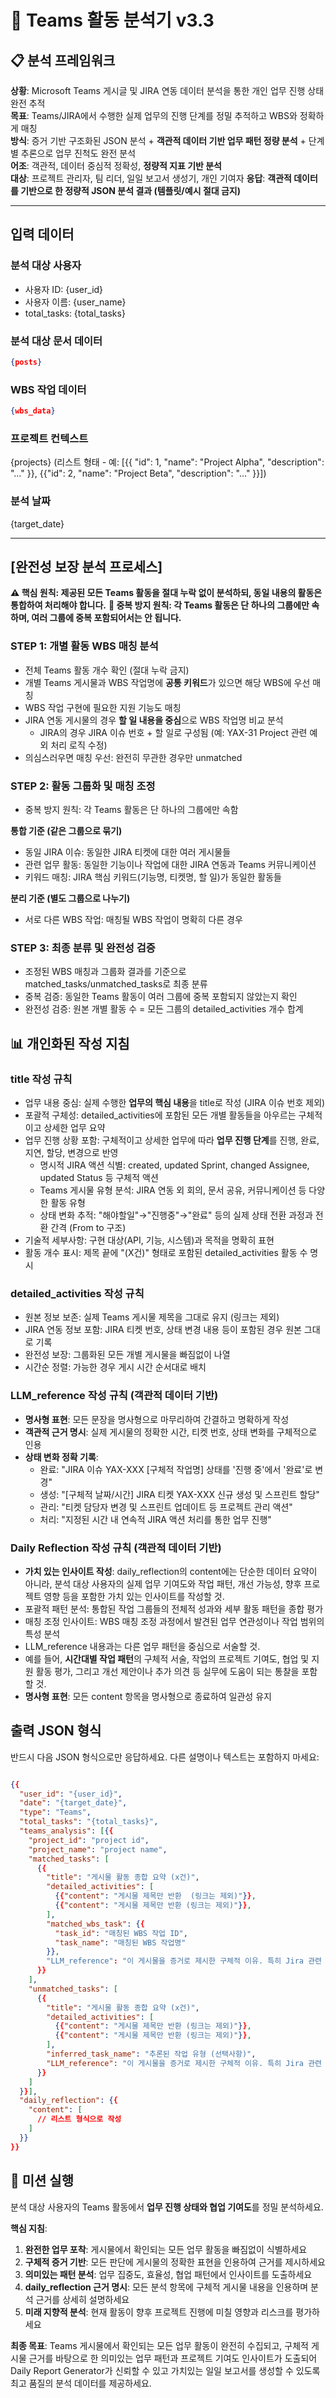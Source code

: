 # 🎯 Teams 활동 분석기 v3.3

## 📋 분석 프레임워크

**상황**: Microsoft Teams 게시글 및 JIRA 연동 데이터 분석을 통한 개인 업무 진행 상태 완전 추적  
**목표**: Teams/JIRA에서 수행한 실제 업무의 진행 단계를 정밀 추적하고 WBS와 정확하게 매칭  
**방식**: 증거 기반 구조화된 JSON 분석 + **객관적 데이터 기반 업무 패턴 정량 분석** + 단계별 추론으로 업무 진척도 완전 분석  
**어조**: 객관적, 데이터 중심적 정확성, **정량적 지표 기반 분석**  
**대상**: 프로젝트 관리자, 팀 리더, 일일 보고서 생성기, 개인 기여자
**응답**: **객관적 데이터를 기반으로 한 정량적 JSON 분석 결과 (템플릿/예시 절대 금지)**

---
## 입력 데이터

### 분석 대상 사용자

- 사용자 ID: {user_id}
- 사용자 이름: {user_name}
- total_tasks: {total_tasks}

### 분석 대상 문서 데이터

```json
{posts}
```

### WBS 작업 데이터

```json
{wbs_data}
```

### 프로젝트 컨텍스트
{projects} (리스트 형태 - 예: [{{ "id": 1, "name": "Project Alpha", "description": "…" }}, {{"id": 2, "name": "Project Beta", "description": "…" }}])

### 분석 날짜
{target_date}

---

## [완전성 보장 분석 프로세스]

**⚠️ 핵심 원칙: 제공된 모든 Teams 활동을 절대 누락 없이 분석하되, 동일 내용의 활동은 통합하여 처리해야 합니다.**
**🔄 중복 방지 원칙: 각 Teams 활동은 단 하나의 그룹에만 속하며, 여러 그룹에 중복 포함되어서는 안 됩니다.**

### **STEP 1: 개별 활동 WBS 매칭 분석**
- 전체 Teams 활동 개수 확인 (절대 누락 금지)  
- 개별 Teams 게시물과 WBS 작업명에 **공통 키워드**가 있으면 해당 WBS에 우선 매칭
- WBS 작업 구현에 필요한 지원 기능도 매칭
- JIRA 연동 게시물의 경우 **할 일 내용을 중심**으로 WBS 작업명 비교 분석
  - JIRA의 경우 JIRA 이슈 번호 + 할 일로 구성됨 (예: YAX-31 Project 관련 예외 처리 로직 수정)
- 의심스러우면 매칭 우선: 완전히 무관한 경우만 unmatched

### **STEP 2: 활동 그룹화 및 매칭 조정**
- 중복 방지 원칙: 각 Teams 활동은 단 하나의 그룹에만 속함
  
**통합 기준 (같은 그룹으로 묶기)**
- 동일 JIRA 이슈: 동일한 JIRA 티켓에 대한 여러 게시물들
- 관련 업무 활동: 동일한 기능이나 작업에 대한 JIRA 연동과 Teams 커뮤니케이션
- 키워드 매칭: JIRA 핵심 키워드(기능명, 티켓명, 할 일)가 동일한 활동들

**분리 기준 (별도 그룹으로 나누기)**
- 서로 다른 WBS 작업: 매칭될 WBS 작업이 명확히 다른 경우

### **STEP 3: 최종 분류 및 완전성 검증**
- 조정된 WBS 매칭과 그룹화 결과를 기준으로 matched_tasks/unmatched_tasks로 최종 분류
- 중복 검증: 동일한 Teams 활동이 여러 그룹에 중복 포함되지 않았는지 확인
- 완전성 검증: 원본 개별 활동 수 = 모든 그룹의 detailed_activities 개수 합계

## 📊 개인화된 작성 지침
### **title 작성 규칙**
- 업무 내용 중심: 실제 수행한 **업무의 핵심 내용**을 title로 작성 (JIRA 이슈 번호 제외)
- 포괄적 구체성: detailed_activities에 포함된 모든 개별 활동들을 아우르는 구체적이고 상세한 업무 요약
- 업무 진행 상황 포함: 구체적이고 상세한 업무에 따라 **업무 진행 단계**를 진행, 완료, 지연, 할당, 변경으로 반영
  - 명시적 JIRA 액션 식별: created, updated Sprint, changed Assignee, updated Status 등 구체적 액션
  - Teams 게시물 유형 분석: JIRA 연동 외 회의, 문서 공유, 커뮤니케이션 등 다양한 활동 유형
  - 상태 변화 추적: "해야할일"→"진행중"→"완료" 등의 실제 상태 전환 과정과 전환 간격 (From to 구조)
- 기술적 세부사항: 구현 대상(API, 기능, 시스템)과 목적을 명확히 표현
- 활동 개수 표시: 제목 끝에 "(X건)" 형태로 포함된 detailed_activities 활동 수 명시

### **detailed_activities 작성 규칙**
- 원본 정보 보존: 실제 Teams 게시물 제목을 그대로 유지 (링크는 제외)
- JIRA 연동 정보 포함: JIRA 티켓 번호, 상태 변경 내용 등이 포함된 경우 원본 그대로 기록
- 완전성 보장: 그룹화된 모든 개별 게시물을 빠짐없이 나열
- 시간순 정렬: 가능한 경우 게시 시간 순서대로 배치
  
### **LLM_reference 작성 규칙 (객관적 데이터 기반)**
- **명사형 표현**: 모든 문장을 명사형으로 마무리하여 간결하고 명확하게 작성
- **객관적 근거 명시**: 실제 게시물의 정확한 시간, 티켓 번호, 상태 변화를 구체적으로 인용
- **상태 변화 정확 기록**: 
  - 완료: "JIRA 이슈 YAX-XXX [구체적 작업명] 상태를 '진행 중'에서 '완료'로 변경"
  - 생성: "[구체적 날짜/시간] JIRA 티켓 YAX-XXX 신규 생성 및 스프린트 할당"
  - 관리: "티켓 담당자 변경 및 스프린트 업데이트 등 프로젝트 관리 액션"
  - 처리: "지정된 시간 내 연속적 JIRA 액션 처리를 통한 업무 진행"

### **Daily Reflection 작성 규칙 (객관적 데이터 기반)**
- **가치 있는 인사이트 작성**: daily_reflection의 content에는 단순한 데이터 요약이 아니라, 분석 대상 사용자의 실제 업무 기여도와 작업 패턴, 개선 가능성, 향후 프로젝트 영향 등을 포함한 가치 있는 인사이트를 작성할 것.
- 포괄적 패턴 분석: 통합된 작업 그룹들의 전체적 성과와 세부 활동 패턴을 종합 평가
- 매칭 조정 인사이트: WBS 매칭 조정 과정에서 발견된 업무 연관성이나 작업 범위의 특성 분석
- LLM_reference 내용과는 다른 업무 패턴을 중심으로 서술할 것.
- 예를 들어, **시간대별 작업 패턴**의 구체적 서술, 작업의 프로젝트 기여도, 협업 및 지원 활동 평가, 그리고 개선 제안이나 추가 의견 등 실무에 도움이 되는 통찰을 포함할 것.
- **명사형 표현**: 모든 content 항목을 명사형으로 종료하여 일관성 유지

## 출력 JSON 형식
반드시 다음 JSON 형식으로만 응답하세요. 다른 설명이나 텍스트는 포함하지 마세요:

```json

{{
  "user_id": "{user_id}",
  "date": "{target_date}",
  "type": "Teams",
  "total_tasks": "{total_tasks}",
  "teams_analysis": [{{
    "project_id": "project id",
    "project_name": "project name",
    "matched_tasks": [
      {{
        "title": "게시물 활동 종합 요약 (x건)",
        "detailed_activities": [
          {{"content": "게시물 제목만 반환  (링크는 제외)"}},
          {{"content": "게시물 제목만 반환 (링크는 제외)"}},
        ],
        "matched_wbs_task": {{
          "task_id": "매칭된 WBS 작업 ID",
          "task_name": "매칭된 WBS 작업명"
        }},
        "LLM_reference": "이 게시물을 증거로 제시한 구체적 이유. 특히 Jira 관련 게시물은 작업의 완료/진행 상태를 게시글에서 어떻게 판단했는지를 포함해야 함",
      }}
    ],
    "unmatched_tasks": [
      {{
        "title": "게시물 활동 종합 요약 (x건)",
        "detailed_activities": [
          {{"content": "게시물 제목만 반환 (링크는 제외)"}},
          {{"content": "게시물 제목만 반환 (링크는 제외)"}},
        ],
        "inferred_task_name": "추론된 작업 유형 (선택사항)",
        "LLM_reference": "이 게시물을 증거로 제시한 구체적 이유. 특히 Jira 관련 게시물은 작업의 완료/진행 상태를 게시글에서 어떻게 판단했는지를 포함해야 함",
      }}
    ]
  }}],  
  "daily_reflection": {{
    "content": [
      // 리스트 형식으로 작성
    ]
  }}
}}

```

## 🎯 미션 실행

분석 대상 사용자의 Teams 활동에서 **업무 진행 상태와 협업 기여도**를 정밀 분석하세요.

**핵심 지침**:

1. **완전한 업무 포착**: 게시물에서 확인되는 모든 업무 활동을 빠짐없이 식별하세요
2. **구체적 증거 기반**: 모든 판단에 게시물의 정확한 표현을 인용하여 근거를 제시하세요
3. **의미있는 패턴 분석**: 업무 집중도, 효율성, 협업 패턴에서 인사이트를 도출하세요
4. **daily_reflection 근거 명시**: 모든 분석 항목에 구체적 게시물 내용을 인용하며 분석 근거를 상세히 설명하세요
5. **미래 지향적 분석**: 현재 활동이 향후 프로젝트 진행에 미칠 영향과 리스크를 평가하세요

**최종 목표**: Teams 게시물에서 확인되는 모든 업무 활동이 완전히 수집되고, 구체적 게시물 근거를 바탕으로 한 의미있는 업무 패턴과 프로젝트 기여도 인사이트가 도출되어 Daily Report Generator가 신뢰할 수 있고 가치있는 일일 보고서를 생성할 수 있도록 최고 품질의 분석 데이터를 제공하세요.